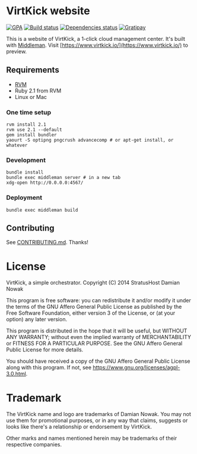 # VirtKick website

[![GPA](https://img.shields.io/codeclimate/github/virtkick/virtkick-website.svg?style=flat-square)](https://codeclimate.com/github/virtkick/virtkick-website)
[![Build status](https://img.shields.io/travis/virtkick/virtkick-website.svg?style=flat-square)](https://travis-ci.org/virtkick/virtkick-website)
[![Dependencies status](http://img.shields.io/gemnasium/virtkick/virtkick-website.svg?style=flat-square)](https://gemnasium.com/virtkick/virtkick-website)
[![Gratipay](https://img.shields.io/gratipay/Nowaker.svg?style=flat-square)](https://gratipay.com/Nowaker/)

This is a website of VirtKick, a 1-click cloud management center.
It's built with [Middleman](http://middlemanapp.com/).
Visit [https://www.virtkick.io/](https://www.virtkick.io/) to preview.

## Requirements

- [RVM](https://rvm.io/)
- Ruby 2.1 from RVM
- Linux or Mac

### One time setup

```
rvm install 2.1
rvm use 2.1 --default
gem install bundler
yaourt -S optipng pngcrush advancecomp # or apt-get install, or whatever
```

### Development

```
bundle install
bundle exec middleman server # in a new tab
xdg-open http://0.0.0.0:4567/
```

### Deployment

```
bundle exec middleman build
```

## Contributing

See [CONTRIBUTING.md](https://github.com/virtkick/virtkick-website/blob/master/CONTRIBUTING.md). Thanks!

# License

VirtKick, a simple orchestrator.
Copyright (C) 2014 StratusHost Damian Nowak

This program is free software: you can redistribute it and/or modify
it under the terms of the GNU Affero General Public License as
published by the Free Software Foundation, either version 3 of the
License, or (at your option) any later version.

This program is distributed in the hope that it will be useful,
but WITHOUT ANY WARRANTY; without even the implied warranty of
MERCHANTABILITY or FITNESS FOR A PARTICULAR PURPOSE.  See the
GNU Affero General Public License for more details.

You should have received a copy of the GNU Affero General Public License
along with this program.  If not, see https://www.gnu.org/licenses/agpl-3.0.html.


# Trademark

The VirtKick name and logo are trademarks of Damian Nowak.
You may not use them for promotional purposes,
or in any way that claims, suggests or looks like
there's a relationship or endorsement by VirtKick.

Other marks and names mentioned herein may be trademarks of their respective companies.
